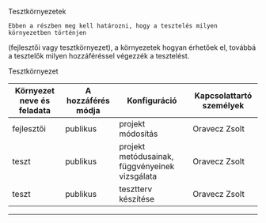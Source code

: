 Tesztkörnyezetek




	Ebben a részben meg kell határozni, hogy a tesztelés milyen környezetben történjen
(fejlesztői vagy tesztkörnyezet), a környezetek hogyan érhetőek el, továbbá a tesztelők
milyen hozzáféréssel végezzék a tesztelést.

Tesztkörnyezet

| Környezet neve és feladata | A hozzáférés módja | Konfiguráció                                   | Kapcsolattartó személyek |
| -------------------------- | ------------------ | ---------------------------------------------- | ------------------------ |
| fejlesztői                 | publikus           | projekt módosítás                              | Oravecz Zsolt            |
| teszt                      | publikus           | projekt metódusainak, függvényeinek vizsgálata | Oravecz Zsolt            |
| teszt                      | publikus           | tesztterv készítése                            | Oravecz Zsolt            |

********************************************************************************************************************************




